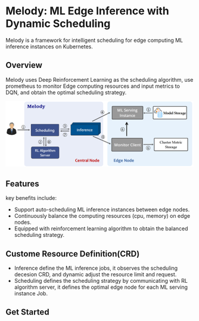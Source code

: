 # Melody: ML Edge Inference with Dynamic Scheduling 
Melody is a framework for intelligent scheduling for
edge computing ML inference instances on Kubernetes. 

## Overview
Melody uses Deep Reinforcement Learning as the scheduling algorithm, use prometheus to monitor Edge computing resources and input metrics to DQN, and obtain the optimal scheduling strategy.

![](docs/img/overview.png)

## Features
key benefits include:
- Support auto-scheduling ML inference instances between edge nodes.
- Continuously balance the computing resources (cpu, memory) on edge nodes.
- Equipped with reinforcement learning algorithm to obtain the balanced scheduling strategy.

## Custome Resource Definition(CRD)
- Inference define the ML inference jobs, it observes the scheduling decesion CRD, and dynamic adjust the resource limit and request. 
- Scheduling defines the scheduling strategy by communicating with  RL algorithm server, it defines the optimal edge node for each ML serving instance Job.
## Get Started
